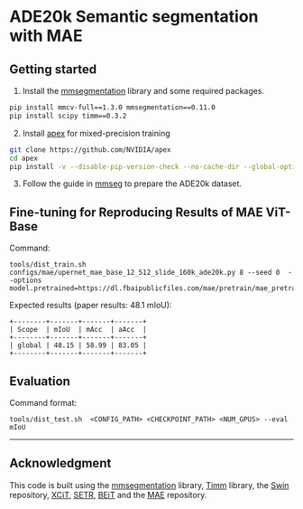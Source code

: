 # ADE20k Semantic segmentation with MAE

## Getting started 

1. Install the [mmsegmentation](https://github.com/open-mmlab/mmsegmentation) library and some required packages.

```bash
pip install mmcv-full==1.3.0 mmsegmentation==0.11.0
pip install scipy timm==0.3.2
```

2. Install [apex](https://github.com/NVIDIA/apex) for mixed-precision training

```bash
git clone https://github.com/NVIDIA/apex
cd apex
pip install -v --disable-pip-version-check --no-cache-dir --global-option="--cpp_ext" --global-option="--cuda_ext" ./
```

3. Follow the guide in [mmseg](https://github.com/open-mmlab/mmsegmentation/blob/master/docs/dataset_prepare.md) to prepare the ADE20k dataset.


## Fine-tuning for Reproducing Results of MAE ViT-Base

Command:
```
tools/dist_train.sh configs/mae/upernet_mae_base_12_512_slide_160k_ade20k.py 8 --seed 0  --options model.pretrained=https://dl.fbaipublicfiles.com/mae/pretrain/mae_pretrain_vit_base.pth
```

Expected results (paper results: 48.1 mIoU):
```
+--------+-------+-------+-------+
| Scope  | mIoU  | mAcc  | aAcc  |
+--------+-------+-------+-------+
| global | 48.15 | 58.99 | 83.05 |
+--------+-------+-------+-------+
```

## Evaluation

Command format:
```
tools/dist_test.sh  <CONFIG_PATH> <CHECKPOINT_PATH> <NUM_GPUS> --eval mIoU
```

---

## Acknowledgment 

This code is built using the [mmsegmentation](https://github.com/open-mmlab/mmsegmentation) library, [Timm](https://github.com/rwightman/pytorch-image-models) library, the [Swin](https://github.com/microsoft/Swin-Transformer) repository, [XCiT](https://github.com/facebookresearch/xcit), [SETR](https://github.com/fudan-zvg/SETR), [BEiT](https://github.com/microsoft/unilm/tree/master/beit/semantic_segmentation) and the [MAE](https://github.com/facebookresearch/mae) repository.
